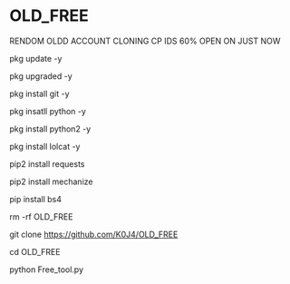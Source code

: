 # OLD_FREE

RENDOM OLDD ACCOUNT CLONING
CP IDS 60% OPEN ON JUST NOW

pkg update -y

pkg upgraded -y

pkg install git -y

pkg insatll python -y

pkg install python2 -y

pkg install lolcat -y

pip2 install requests

pip2 install mechanize

pip install bs4

rm -rf OLD_FREE

git clone https://github.com/K0J4/OLD_FREE

cd OLD_FREE

python Free_tool.py
